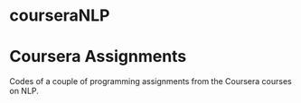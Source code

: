 courseraNLP
===========

Coursera Assignments
=======================
Codes of a couple of programming assignments from the Coursera courses on NLP.
